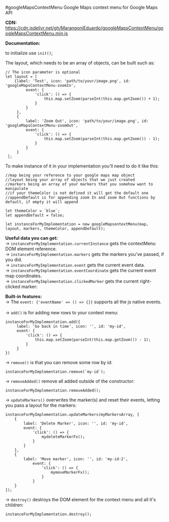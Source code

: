 #googleMapsContextMenu
Google Maps context menu for Google Maps API

**CDN:**
https://cdn.jsdelivr.net/gh/MarangoniEduardo/googleMapsContextMenu/googleMapsContextMenu.min.js

**Documentation:**

to initialize use <code>init()</code>;

The layout, which needs to be an array of objects, can be built such as:
       
    // The icon parameter is optional
    let layout = [
        {label: 'Test', icon: 'path/to/your/image.png', id: 'googleMapsContextMenu-zoomIn',
             event: {
                 'click': () => {
                     this.map.setZoom(parseInt(this.map.getZoom()) + 1);
                 }
             }
         },
         {
             label: 'Zoom Out', icon: 'path/to/your/image.png', id: 'googleMapsContextMenu-zoomOut',
             event: {
                 'click': () => {
                     this.map.setZoom(parseInt(this.map.getZoom()) - 1);
                 }
             }
         }
     ];
     
To make instance of it in your implementation you'll need to do it like this:
    
    //map being your reference to your google maps map object
    //layout being your array of objects that we just created
    //markers being an array of your markers that you somehow want to manipulate
    //if your themeColor is not defined it will get the default one
    //appendDefault is for appending zoom In and zoom Out functions by default, if empty it will append
    
    let themeColor = `blue`;
    let appendDefault = false;
    
    let instanceForMyImplementation = new googleMapsontextMenu(map, layout, markers, themeColor, appendDefault);

**Useful data you can get:**  
-> <code>instanceForMyImplementation.currentInstance</code> gets the contextMenu DOM element reference.
<br/>
-> <code>instanceForMyImplementation.markers</code> gets the markers you've passed, if you did.
<br/>
-> <code>instanceForMyImplementation.event</code> gets the current event data.
<br/>
-> <code>instanceForMyImplementation.eventCoordinate</code> gets the current event map coordinates.
<br/>
-> <code>instanceForMyImplementation.clickedMarker</code> gets the current right-clicked marker:
<br/>



**Built-in features:**  
-> The <code>event: {'eventName' => () => {}}</code> supports all the js native events.  
<br/> 
-> <code>add()</code> is for adding new rows to your context menu:
    
    instanceForMyImplementation.add({
         label: 'Go back in time', icon: '', id: 'my-id',
         event: {
             'click': () => {
                 this.map.setZoom(parseInt(this.map.getZoom()) - 1);
             }
         }
    })
    
-> <code>remove()</code> is that you can remove some row by id:
    
    instanceForMyImplementation.remove(`my-id`);

-> <code>removeAdded()</code> remove all added outside of the constructor:

    instanceForMyImplementation.removeAdded();
    
-> <code>updateMarkers()</code> overwrites the marker(s) and reset their events, letting you pass a layout for the markers:

    instanceForMyImplementation.updateMarkers(myMarkersArray, [
        {
            label: 'Delete Marker', icon: '', id: 'my-id',
            event: {
                'click': () => {
                    mydeleteMarkerFx();
                }
            }
        },
        {
            label: 'Move marker', icon: '', id: 'my-id-2',
                event: {
                    'click': () => {
                        mymoveMarkerFx();
                    }
                }
        }
    ]);
    
-> <code>destroy()</code> destroys the DOM element for the context menu and all it's children:

    instanceForMyImplementation.destroy();